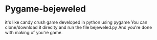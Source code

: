# Pygame-bejeweled
it's like candy crush game developed in python using pygame
You can clone/download it direclty and run the file bejeweled.py
And you're done with making of you're game.

